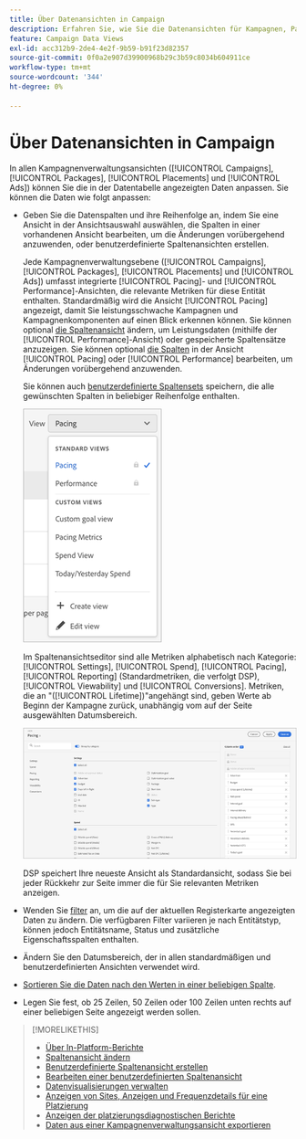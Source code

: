 ```yaml
---
title: Über Datenansichten in Campaign
description: Erfahren Sie, wie Sie die Datenansichten für Kampagnen, Pakete, Platzierungen und Anzeigen anpassen können.
feature: Campaign Data Views
exl-id: acc312b9-2de4-4e2f-9b59-b91f23d82357
source-git-commit: 0f0a2e907d39900968b29c3b59c8034b604911ce
workflow-type: tm+mt
source-wordcount: '344'
ht-degree: 0%

---
```


# Über Datenansichten in Campaign

In allen Kampagnenverwaltungsansichten ([!UICONTROL Campaigns], [!UICONTROL Packages], [!UICONTROL Placements] und [!UICONTROL Ads]) können Sie die in der Datentabelle angezeigten Daten anpassen. Sie können die Daten wie folgt anpassen:

* Geben Sie die Datenspalten und ihre Reihenfolge an, indem Sie eine Ansicht in der Ansichtsauswahl auswählen, die Spalten in einer vorhandenen Ansicht bearbeiten, um die Änderungen vorübergehend anzuwenden, oder benutzerdefinierte Spaltenansichten erstellen.

   Jede Kampagnenverwaltungsebene ([!UICONTROL Campaigns], [!UICONTROL Packages], [!UICONTROL Placements] und [!UICONTROL Ads]) umfasst integrierte [!UICONTROL Pacing]- und [!UICONTROL Performance]-Ansichten, die relevante Metriken für diese Entität enthalten. Standardmäßig wird die Ansicht [!UICONTROL Pacing] angezeigt, damit Sie leistungsschwache Kampagnen und Kampagnenkomponenten auf einen Blick erkennen können. Sie können optional [die Spaltenansicht](column-view-change.md) ändern, um Leistungsdaten (mithilfe der [!UICONTROL Performance]-Ansicht) oder gespeicherte Spaltensätze anzuzeigen. Sie können optional [die Spalten](column-view-edit.md) in der Ansicht [!UICONTROL Pacing] oder [!UICONTROL Performance] bearbeiten, um Änderungen vorübergehend anzuwenden.

   Sie können auch [benutzerdefinierte Spaltensets](column-view-create.md) speichern, die alle gewünschten Spalten in beliebiger Reihenfolge enthalten.

   ![Spaltenansichtsauswahl](/help/dsp/assets/column-view-selector.png)

   Im Spaltenansichtseditor sind alle Metriken alphabetisch nach Kategorie: [!UICONTROL Settings], [!UICONTROL Spend], [!UICONTROL Pacing], [!UICONTROL Reporting] (Standardmetriken, die verfolgt DSP), [!UICONTROL Viewability] und [!UICONTROL Conversions]. Metriken, die an &quot;([!UICONTROL Lifetime])&quot;angehängt sind, geben Werte ab Beginn der Kampagne zurück, unabhängig vom auf der Seite ausgewählten Datumsbereich.

   ![Spaltenansichtseditor](/help/dsp/assets/column-view-editor.png)

   DSP speichert Ihre neueste Ansicht als Standardansicht, sodass Sie bei jeder Rückkehr zur Seite immer die für Sie relevanten Metriken anzeigen.

* Wenden Sie [filter](campaign-data-filter.md) an, um die auf der aktuellen Registerkarte angezeigten Daten zu ändern. Die verfügbaren Filter variieren je nach Entitätstyp, können jedoch Entitätsname, Status und zusätzliche Eigenschaftsspalten enthalten.

* Ändern Sie den Datumsbereich, der in allen standardmäßigen und benutzerdefinierten Ansichten verwendet wird.

* [Sortieren Sie die Daten nach den Werten in einer beliebigen Spalte](campaign-data-sort.md).

* Legen Sie fest, ob 25 Zeilen, 50 Zeilen oder 100 Zeilen unten rechts auf einer beliebigen Seite angezeigt werden sollen.

>[!MORELIKETHIS]
>
>* [Über In-Platform-Berichte](campaign-reports-about.md)
>* [Spaltenansicht ändern](column-view-change.md)
>* [Benutzerdefinierte Spaltenansicht erstellen](column-view-create.md)
>* [Bearbeiten einer benutzerdefinierten Spaltenansicht](column-view-edit.md)
>* [Datenvisualisierungen verwalten](campaign-data-visualization-manage.md)
>* [Anzeigen von Sites, Anzeigen und Frequenzdetails für eine Platzierung](placement-details-view.md)
>* [Anzeigen der platzierungsdiagnostischen Berichte](placement-diagnostics.md)
>* [Daten aus einer Kampagnenverwaltungsansicht exportieren](campaign-export-data.md)


